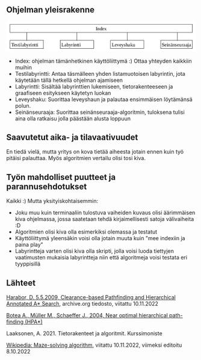 ## Ohjelman yleisrakenne
![Rakennekaavio](Rakennekaavio.png)
- Index: ohjelman tämänhetkinen käyttöliittymä :) Ottaa yhteyden kaikkiin muihin
- Testilabyrintti: Antaa täsmälleen yhden listamuotoisen labyrintin, jota käytetään tällä hetkellä ohjelman ajamiseen
- Labyrintti: Sisältää labyrinttien lukemiseen, tietorakenteeseen ja graafiseen esitykseen käytetyn luokan
- Leveyshaku: Suorittaa leveyshaun ja palautaa ensimmäisen löytämänsä polun.
- Seinänseuraaja: Suorittaa seinänseuraaja-algoritmin, tuloksena tulisi aina olla ratkaisu jolla päästään alusta loppuun

## Saavutetut aika- ja tilavaativuudet
En tiedä vielä, mutta yritys on kova tietää aiheesta jotain ennen kuin työ pitäisi palauttaa. Myös algoritmien vertailu olisi tosi kiva.

## Työn mahdolliset puutteet ja parannusehdotukset
Kaikki :) Mutta yksityiskohtaisemmin:
- Joku muu kuin terminaaliin tulostuva vaiheiden kuvaus olisi äärimmäisen kiva ohjelmassa, jossa saatetaan tehdä kirjaimellisesti satoja välivaiheita :D
- Algoritmien olisi kiva olla esimerkiksi olemassa ja testatut
- Käyttöliittymä yleensäkin voisi olla jotain muuta kuin "mee indexiin ja paina play"
- Labyrintteja varten olisi kiva olla skripti, jolla voisi luoda tiettyjen vaatimusten mukaisia labyrintteja niin että algoritmeja voisi testata eri tyyppisillä 

## Lähteet
[Harabor, D. 5.5.2009, Clearance-based Pathfinding and Hierarchical Annotated A* Search](https://web.archive.org/web/20190411040123/http://aigamedev.com/open/article/clearance-based-pathfinding/), archive.org tiedosto, viitattu 10.11.2022

[Botea A., Müller M., Schaeffer J., 2004, Near optimal hierarchical path-finding (HPA*)](https://www.researchgate.net/publication/228785110_Near_optimal_hierarchical_path-finding_HPA)

Laaksonen, A. 2021. Tietorakenteet ja algoritmit. Kurssimoniste

[Wikipedia: Maze-solving algorithm](https://en.wikipedia.org/wiki/Maze-solving_algorithm), viitattu 10.11.2022, viimeksi editoitu 8.10.2022
